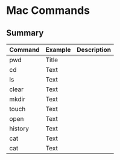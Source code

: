 # Mac Commands

## Summary

| Command     | Example     | Description |
| ----------- | ----------- | ----------- |
| pwd        | Title       |             | 
| cd   | Text        |             | 
| ls   | Text        |             | 
| clear   | Text        |             | 
| mkdir   | Text        |             | 
| touch   | Text        |             | 
| open    | Text        |             |
| history    | Text        |             |
| cat    | Text        |             |
| cat    | Text        |             |
